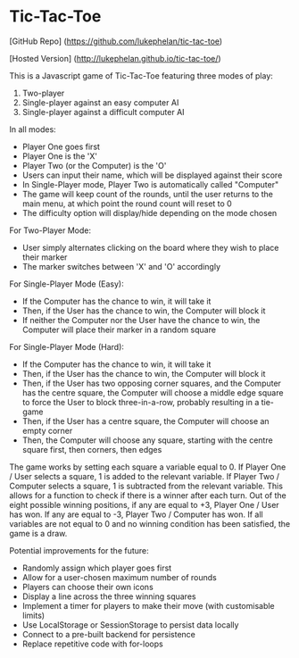 # Tic-Tac-Toe

[GitHub Repo] (https://github.com/lukephelan/tic-tac-toe)

[Hosted Version] (http://lukephelan.github.io/tic-tac-toe/)

This is a Javascript game of Tic-Tac-Toe featuring three modes of play:

1. Two-player
2. Single-player against an easy computer AI
3. Single-player against a difficult computer AI

In all modes:

* Player One goes first
* Player One is the 'X'
* Player Two (or the Computer) is the 'O'
* Users can input their name, which will be displayed against their score
* In Single-Player mode, Player Two is automatically called "Computer"
* The game will keep count of the rounds, until the user returns to the main menu, at which point the round count will reset to 0
* The difficulty option will display/hide depending on the mode chosen

For Two-Player Mode:

* User simply alternates clicking on the board where they wish to place their marker
* The marker switches between 'X' and 'O' accordingly

For Single-Player Mode (Easy):

* If the Computer has the chance to win, it will take it
* Then, if the User has the chance to win, the Computer will block it
* If neither the Computer nor the User have the chance to win, the Computer will place their marker in a random square

For Single-Player Mode (Hard):

* If the Computer has the chance to win, it will take it
* Then, if the User has the chance to win, the Computer will block it
* Then, if the User has two opposing corner squares, and the Computer has the centre square, the Computer will choose a middle edge square to force the User to block three-in-a-row, probably resulting in a tie-game
* Then, if the User has a centre square, the Computer will choose an empty corner
* Then, the Computer will choose any square, starting with the centre square first, then corners, then edges

The game works by setting each square a variable equal to 0. If Player One / User selects a square, 1 is added to the relevant variable. If Player Two / Computer selects a square, 1 is subtracted from the relevant variable. This allows for a function to check if there is a winner after each turn. Out of the eight possible winning positions, if any are equal to +3, Player One / User has won. If any are equal to -3, Player Two / Computer has won. If all variables are not equal to 0 and no winning condition has been satisfied, the game is a draw.

Potential improvements for the future:

* Randomly assign which player goes first
* Allow for a user-chosen maximum number of rounds
* Players can choose their own icons
* Display a line across the three winning squares
* Implement a timer for players to make their move (with customisable limits)
* Use LocalStorage or SessionStorage to persist data locally
* Connect to a pre-built backend for persistence
* Replace repetitive code with for-loops
